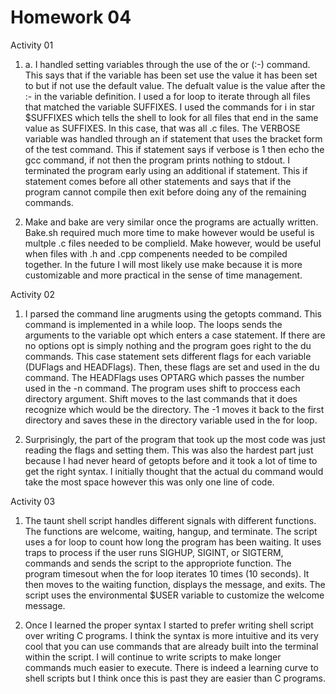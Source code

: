 Homework 04
===========
Activity 01

1. a. I handled setting variables through the use of the or (:-) command.  This says that if the variable has been set use the value it has been set to but if not use the default value.  The defualt value is the value after the :- in the variable definition.  I used a for loop to iterate through all files that matched the variable SUFFIXES.  I used the commands for i in star $SUFFIXES which tells the shell to look for all files that end in the same value as SUFFIXES.  In this case, that was all .c files.  The VERBOSE variable was handled through an if statement that uses the bracket form of the test command.  This if statement says if verbose is 1 then echo the gcc command, if not then the program prints nothing to stdout. I terminated the program early using an additional if statement.  This if statement comes before all other statements and says that if the program cannot compile then exit before doing any of the remaining commands.  

2. Make and bake are very similar once the programs are actually written.  Bake.sh required much more time to make however would be useful is multple .c files needed to be complield.  Make however, would be useful when files with .h and .cpp compenents needed to be compiled together.  In the future I will most likely use make because it is more customizable and more practical in the sense of time management. 

Activity 02

1.  I parsed the command line arugments using the getopts command.  This command is implemented in a while loop.  The loops sends the arguments to the variable opt which enters a case statement.  If there are no options opt is simply nothing and the program goes right to the du commands.  This case statement sets different flags for each variable (DUFlags and HEADFlags).  Then, these flags are set and used in the du command. The HEADFlags uses OPTARG which passes the number used in the -n command.  The program uses shift to proccess each directory argument.  Shift moves to the last commands that it does recognize which would be the directory.  The -1 moves it back to the first directory and saves these in the directory variable used in the for loop. 

2.  Surprisingly, the part of the program that took up the most code was just reading the flags and setting them.  This was also the hardest part just because I had never heard of getopts before and it took a lot of time to get the right syntax.  I initially thought that the actual du command would take the most space however this was only one line of code. 

Activity 03

1. The taunt shell script handles different signals with different functions.  The functions are welcome, waiting, hangup, and terminate.  The script uses a for loop to count how long the program has been waiting.  It uses traps to process if the user runs SIGHUP, SIGINT, or SIGTERM, commands and sends the script to the appropriote function.  The program timesout when the for loop iterates 10 times (10 seconds).  It then moves to the waiting function, displays the message, and exits.  The script uses the environmental $USER variable to customize the  welcome message. 

2.  Once I learned the proper syntax I started to prefer writing shell script over writing C programs.  I think the syntax is more intuitive and its very  cool that you can use commands that are already built into the terminal within the script.  I will continue to write scripts to make longer commands much easier to execute.  There is indeed a learning curve to shell scripts but I think once this is past they are easier than C programs.  
